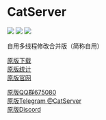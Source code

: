 # CatServer
![](https://img.shields.io/badge/Minecraft-1.12.2-brightgreen.svg?colorB=469C00)
![](https://img.shields.io/badge/Forge-14.23.5.2847-brightgreen.svg?colorB=469C00)
![](https://img.shields.io/badge/Spigot-1.12.2%20latest-brightgreen.svg?colorB=469C00)

自用多线程修改合并版（简称自用）

[原版下载](https://github.com/Luohuayu/CatServer/releases)  
[原版统计](https://bstats.org/plugin/bukkit/CatServer)  
[原版官网](http://catserver.moe)  


[原版QQ群675080](https://jq.qq.com/?_wv=1027&k=541nx1s)<br>
[原版Telegram @CatServer](https://t.me/CatServer)<br>
[原版Discord](https://discord.gg/wvBJN4d)<br>
